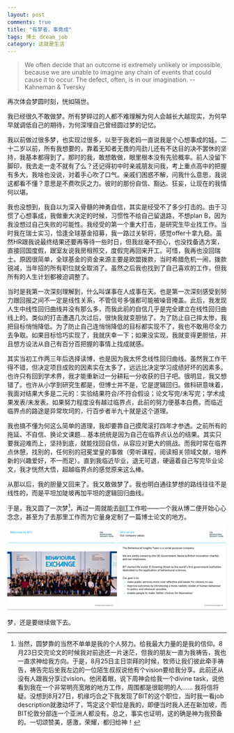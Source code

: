 ```yaml
---
layout: post
comments: true
title: "有梦者，事竟成"
tags: 博士 dream_job
category: 这就是生活
---
```


> We often decide that an outcome is extremely unlikely or impossible, because we are unable to imagine any chain of events that could cause it to occur. The defect, often, is in our imagination. -- Kahneman & Tversky

再次体会梦圆时刻，恍如隔世。

我已经很久不敢做梦。所有梦碎过的人都不难理解为何人会越长大越现实，为何早早就调低自己的期待，为何深埋自己曾经圆过梦的记忆。

我以前做过很多梦，也实现过很多，以至于我老妈一直说我是个心想事成的娃。二十二岁以前，所有我想要的，靠着无知者无畏的闯劲儿还有不达目的决不罢休的坚持，我基本都得到了。那时的我，敢想敢做，眼里根本没有先验概率。前人没留下脚印，我去走一走不就有了么？还记得初中时亲戚朋友问我，考上重点高中的把握有多大，我啥也没说，对着手心吹了口气。亲戚们困惑不解，问我什么意思，我说这都看不懂？意思是不费吹灰之力。彼时的那份自信、豁达、狂妄，让现在的我情何以堪。

我也没想到，我自以为深入骨髓的神勇自信，其实是经受不了多少打击的。由于习惯了心想事成，我做重大决定的时候，习惯性不给自己留退路，不想plan B，因为我没想过自己失败的可能性。我经受的第一个重大打击，是研究生毕业找工作。当时我在瑞士实习，恰逢全球基金招募，我一路过关斩将，感觉offer十拿九稳。虽然HR跟我说最终结果还要再等待一些时日，但我丝毫不担心，也没找备选方案，直接回国度假，跟室友说我房租照交，度假完再回来开工。可惜，我再也没回瑞士。原因很简单，全球基金的资金来源主要是欧盟拨款，当时希腊危机一闹，拨款锐减，当年招的所有职位就全取消了。虽然之后我也找到了自己喜欢的工作，但我所有的人生计划都被迫调整了。

当时是我第一次深刻理解到，什么叫谋事在人成事在天。也是第一次深刻感受到努力跟回报之间不一定是线性关系，不管信号多强都可能被噪音掩盖。此后，我发现人生中线性回归曲线并没有那么多，而我此前的自信几乎是完全建立在线性回归曲线上的。类似的打击遭遇几次过后，很快我就变胆怯了。为了防止自己摔太惨，我把目标悄悄降低。为了防止自己连悄悄降低的目标都实现不了，我也不敢用尽全力去争取。如果目标恰巧实现了，我就庆幸一下；如果没实现，我就变得更胆怯，并且想方设法从自己有百分百把握的事情上找成就感。

其实当初工作两三年后选择读博，也是因为我太怀念线性回归曲线。虽然我工作干得不错，但决定项目成败的因素实在太多了，远远比决定学习成绩好坏的因素多。也许只有回到学术界，我才能重新过一分耕耘一分收获的日子吧。很明显，我又想错了。也许从小学到研究生都是，但博士并不是，它是逻辑回归。做科研意味着，我面对结果大多是二元的：实验结果符合/不符合假设；论文写完/未写完；学术成果发表/未发表。如果努力程度没有越过临界点，此前的努力便基本白费。而临近临界点的路途是异常坎坷的，行百步者半九十就是这个道理。 

我也搞不懂为何这么简单的道理，我却要靠自己摸爬滚打四年才参透。之前所有的拖延、不自信、换论文课题... 基本统统是因为自己在临界点认怂的结果。其实只要我迎难而上，坚持到底，就能找回自信，从容应对更大的挑战。而我时常在临界点休憩，找别的，任何别的冠冕堂皇的事做（旁听课程，阅读相关领域文献，培养新的兴趣爱好，不一而足）。直到我临近毕业，退无可退，硬逼着自己写完毕业论文，我才恍然大悟，超越临界点的感觉原来这么棒。

从那以后，我的胆量又回来了。我又敢做梦了。我也明白通往梦想的路线往往不是线性的，而是平坦加陡坡再加平坦的逻辑回归曲线。

于是，我又圆了一次梦[^1]，再过一周就能去[BIT](https://bi.team)工作啦——一个我从博二便开始心心念念，甚至为了去那里工作而为它量身定制了一篇博士论文的地方。

![BIT](/images/BIT_intro.jpg)

梦，还是要继续做下去。

[^1]: 当然，圆梦靠的当然不单单是我的个人努力。给我最大力量的是我的信仰。8月23日交完论文的时候我对前途还一片迷茫，但我的朋友一直为我祷告，我也一直求神给我方向。于是，8月25日主日崇拜的时候，牧师让我们彼此牵手祷告，祷告完后坐我左边的一位陌生叔叔说他有个vision要给我分享。此前还从没有人跟我分享过vision。他闭着眼，说下周神会给我一个divine task，说他看到我在一个非常明亮宽敞的地方工作，周围都是很聪明的人…… 我将信将疑。没想到8月27日，机缘巧合之下我发现了BIT的这个职位，当时我一看job description就激动坏了，笃定这个职位是我的，即便当时我人还在新加坡，而BIT伦敦分部连一个亚洲人都没有。总之，事实也证明，这的确是神为我预备的。一切颂赞美，感激，荣耀，都归给神！






















